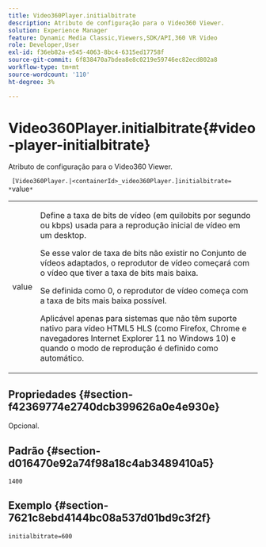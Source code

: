 ```yaml
---
title: Video360Player.initialbitrate
description: Atributo de configuração para o Video360 Viewer.
solution: Experience Manager
feature: Dynamic Media Classic,Viewers,SDK/API,360 VR Video
role: Developer,User
exl-id: f36eb82a-e545-4063-8bc4-6315ed17758f
source-git-commit: 6f838470a7bdea8e8c0219e59746ec82ecd802a8
workflow-type: tm+mt
source-wordcount: '110'
ht-degree: 3%

---
```


# Video360Player.initialbitrate{#video-player-initialbitrate}

Atributo de configuração para o Video360 Viewer.

` [Video360Player.|<containerId>_video360Player.]initialbitrate= *`value`*`

<table id="table_C616483932C2482CA9794DDD7313FD7C"> 
 <tbody> 
  <tr> 
   <td colname="col1"> <p> <span class="codeph"> value</span> </p> </td> 
   <td colname="col2"> <p> Define a taxa de bits de vídeo (em quilobits por segundo ou kbps) usada para a reprodução inicial de vídeo em um desktop. </p> <p>Se esse valor de taxa de bits não existir no Conjunto de vídeos adaptados, o reprodutor de vídeo começará com o vídeo que tiver a taxa de bits mais baixa. </p> <p>Se definida como <span class="codeph"> 0</span>, o reprodutor de vídeo começa com a taxa de bits mais baixa possível. </p> <p>Aplicável apenas para sistemas que não têm suporte nativo para vídeo HTML5 HLS (como Firefox, Chrome e navegadores Internet Explorer 11 no Windows 10) e quando o modo de reprodução é definido como automático. </p> </td> 
  </tr> 
 </tbody> 
</table>

## Propriedades {#section-f42369774e2740dcb399626a0e4e930e}

Opcional.

## Padrão {#section-d016470e92a74f98a18c4ab3489410a5}

`1400`

## Exemplo {#section-7621c8ebd4144bc08a537d01bd9c3f2f}

```
initialbitrate=600
```
